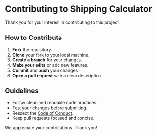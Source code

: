 # Contributing to Shipping Calculator

Thank you for your interest in contributing to this project!

## How to Contribute

1. **Fork** the repository.
2. **Clone** your fork to your local machine.
3. **Create a branch** for your changes.
4. **Make your edits** or add new features.
5. **Commit** and **push** your changes.
6. **Open a pull request** with a clear description.

## Guidelines

- Follow clean and readable code practices.
- Test your changes before submitting.
- Respect the [Code of Conduct](CODE_OF_CONDUCT.md).
- Keep pull requests focused and concise.

We appreciate your contributions. Thank you!
